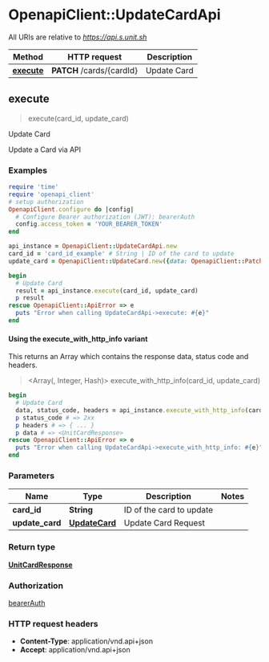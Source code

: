 # OpenapiClient::UpdateCardApi

All URIs are relative to *https://api.s.unit.sh*

| Method | HTTP request | Description |
| ------ | ------------ | ----------- |
| [**execute**](UpdateCardApi.md#execute) | **PATCH** /cards/{cardId} | Update Card |


## execute

> <UnitCardResponse> execute(card_id, update_card)

Update Card

Update a Card via API 

### Examples

```ruby
require 'time'
require 'openapi_client'
# setup authorization
OpenapiClient.configure do |config|
  # Configure Bearer authorization (JWT): bearerAuth
  config.access_token = 'YOUR_BEARER_TOKEN'
end

api_instance = OpenapiClient::UpdateCardApi.new
card_id = 'card_id_example' # String | ID of the card to update
update_card = OpenapiClient::UpdateCard.new({data: OpenapiClient::PatchBusinessCreditCard.new({type: 'businessCreditCard', attributes: OpenapiClient::PatchBusinessDebitCardAttributes.new})}) # UpdateCard | Update Card Request

begin
  # Update Card
  result = api_instance.execute(card_id, update_card)
  p result
rescue OpenapiClient::ApiError => e
  puts "Error when calling UpdateCardApi->execute: #{e}"
end
```

#### Using the execute_with_http_info variant

This returns an Array which contains the response data, status code and headers.

> <Array(<UnitCardResponse>, Integer, Hash)> execute_with_http_info(card_id, update_card)

```ruby
begin
  # Update Card
  data, status_code, headers = api_instance.execute_with_http_info(card_id, update_card)
  p status_code # => 2xx
  p headers # => { ... }
  p data # => <UnitCardResponse>
rescue OpenapiClient::ApiError => e
  puts "Error when calling UpdateCardApi->execute_with_http_info: #{e}"
end
```

### Parameters

| Name | Type | Description | Notes |
| ---- | ---- | ----------- | ----- |
| **card_id** | **String** | ID of the card to update |  |
| **update_card** | [**UpdateCard**](UpdateCard.md) | Update Card Request |  |

### Return type

[**UnitCardResponse**](UnitCardResponse.md)

### Authorization

[bearerAuth](../README.md#bearerAuth)

### HTTP request headers

- **Content-Type**: application/vnd.api+json
- **Accept**: application/vnd.api+json


